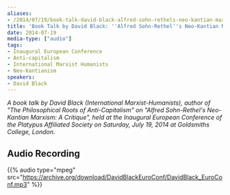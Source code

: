 ```yaml
---
aliases:
- /2014/07/19/book-talk-david-black-alfred-sohn-rethels-neo-kantian-marxism-critique
title: 'Book Talk by David Black: ''Alfred Sohn-Rethel''s Neo-Kantian Marxism: A Critique'''
date: 2014-07-19
media-type: ["audio"]
tags:
- Inaugural European Conference
- Anti-capitalism
- International Marxist Humanists
- Neo-Kantianism
speakers:
- David Black
---
```


_A book talk by David Black (International Marxist-Humanists), author of "The Philosophical Roots of Anti-Capitalism" on "Alfred Sohn-Rethel's Neo-Kantian Marxism: A Critique", held at the Inaugural European Conference of the Platypus Affiliated Society on Saturday, July 19, 2014 at Goldsmiths College, London._

## Audio Recording

{{% audio type="mpeg" src="https://archive.org/download/DavidBlackEuroConf/DavidBlack_EuroConf.mp3" %}}
